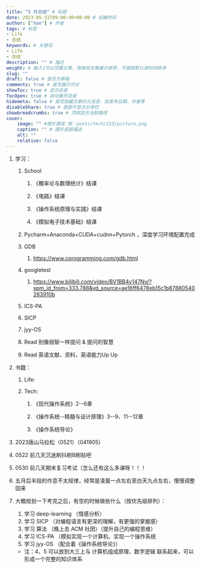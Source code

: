 ```yaml
---
title: "5 月总结" # 标题
date: 2023-05-31T09:00:40+08:00 # 创建时间
author: ["Xan"] # 作者
tags: # 标签
- Life 
- 总结
keywords: # 关键词
- Life 
- 总结
description: "" # 描述
weight: # 输入1可以顶置文章，用来给文章展示排序，不填就默认按时间排序
slug: ""
draft: false # 是否为草稿
comments: true # 是否展示评论
showToc: true # 显示目录
TocOpen: true # 自动展开目录
hidemeta: false # 是否隐藏文章的元信息，如发布日期、作者等
disableShare: true # 底部不显示分享栏
showbreadcrumbs: true # 顶部显示当前路径
cover:
    image: "" #图片路径 例：posts/tech/123/picture.png
    caption: "" # 图片底部描述
    alt: ""
    relative: false
---
```


1. 学习：
    
    1. School
        
        1. 《概率论与数理统计》结课
            
        2. 《电路》结课
            
        3. 《操作系统原理与实践》结课
            
        4. 《模拟电子技术基础》结课
            
    2. Pycharm+Anaconda+CUDA+cudnn+Pytorch ，深度学习环境配置完成
        
    3. GDB
        
        1. https://www.cprogramming.com/gdb.html
            
    4. googletest
        
        1. https://www.bilibili.com/video/BV1BB4y147Nv/?spm_id_from=333.788&vd_source=ae16ff6478eb15c1b87880540263910b
            
    5. ICS-PA
        
    6. SICP
        
    7. jyy-OS
        
    8. Read 别像弱智一样提问 & 提问的智慧
        
    9. Read 英语文献、资料，英语能力Up Up
        
2. 书籍：
    
    1. Life:
        
    2. Tech:
        
        1. 《现代操作系统》2--6章
            
        2. 《操作系统--精髓与设计原理》3--9、11--12章
            
        3. 《操作系统导论》
            
3. 2023唐山马拉松（0521）（041905）
    
4. 0522 前几天沉迷刷抖刷B刷贴吧
    
5. 0530 前几天期末复习考试（怎么还有这么多课呀！！！
    
6. 五月后半段的作息不太规律，经常是凌晨一点左右至白天九点左右，慢慢调整回来

7. 大概规划一下考完之后，有空的时候做些什么（按优先级排列）：
	1. 学习 deep-learning （情感分析）
	2. 学习 SICP （对编程语言有更深的理解，有更强的掌握感）
	3. 学习 算法 （晚上去 ACM 社团）（提升自己的编程思维）
	4. 学习 ICS-PA （模拟实现一个计算机、实现一个操作系统
	5. 学习 jyy-OS （配合着《操作系统导论》）
	- 注：4、5 可以放到大三上与 计算机组成原理、数字逻辑 联系起来，可以形成一个完整的知识体系